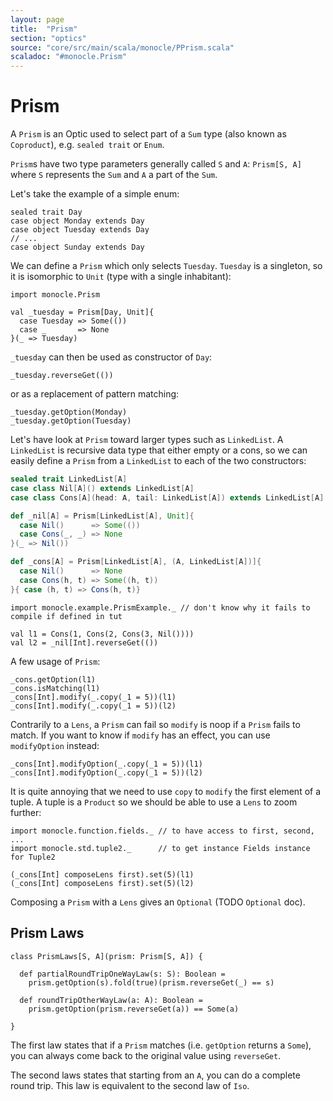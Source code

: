 ```yaml
---
layout: page
title:  "Prism"
section: "optics"
source: "core/src/main/scala/monocle/PPrism.scala"
scaladoc: "#monocle.Prism"
---
```

# Prism

A `Prism` is an Optic used to select part of a `Sum` type (also known as `Coproduct`), e.g. `sealed trait` or `Enum`.

`Prism`s have two type parameters generally called `S` and `A`: `Prism[S, A]` where `S` represents the `Sum` and `A` a part of the `Sum`.

Let's take the example of a simple enum:

```tut:silent
sealed trait Day
case object Monday extends Day
case object Tuesday extends Day
// ...
case object Sunday extends Day
```

We can define a `Prism` which only selects `Tuesday`.
`Tuesday` is a singleton, so it is isomorphic to `Unit` (type with a single inhabitant):

```tut:silent
import monocle.Prism

val _tuesday = Prism[Day, Unit]{
  case Tuesday => Some(())
  case _       => None
}(_ => Tuesday)
```

`_tuesday` can then be used as constructor of `Day`:

```tut
_tuesday.reverseGet(())
```

or as a replacement of pattern matching:

```tut
_tuesday.getOption(Monday)
_tuesday.getOption(Tuesday)
```

Let's have look at `Prism` toward larger types such as `LinkedList`.
A `LinkedList` is recursive data type that either empty or a cons, so we can easily define a `Prism` from a `LinkedList`
to each of the two constructors:

```scala
sealed trait LinkedList[A]
case class Nil[A]() extends LinkedList[A]
case class Cons[A](head: A, tail: LinkedList[A]) extends LinkedList[A]

def _nil[A] = Prism[LinkedList[A], Unit]{
  case Nil()      => Some(())
  case Cons(_, _) => None
}(_ => Nil())

def _cons[A] = Prism[LinkedList[A], (A, LinkedList[A])]{
  case Nil()      => None
  case Cons(h, t) => Some((h, t))
}{ case (h, t) => Cons(h, t)}
```

```tut:invisible
import monocle.example.PrismExample._ // don't know why it fails to compile if defined in tut
```

```tut:silent
val l1 = Cons(1, Cons(2, Cons(3, Nil())))
val l2 = _nil[Int].reverseGet(())
```

A few usage of `Prism`:

```tut
_cons.getOption(l1)
_cons.isMatching(l1)
_cons[Int].modify(_.copy(_1 = 5))(l1)
_cons[Int].modify(_.copy(_1 = 5))(l2)
```

Contrarily to a `Lens`, a `Prism` can fail so `modify` is noop if a `Prism` fails to match. If you want to know if `modify`
has an effect, you can use `modifyOption` instead:

```tut
_cons[Int].modifyOption(_.copy(_1 = 5))(l1)
_cons[Int].modifyOption(_.copy(_1 = 5))(l2)
```

It is quite annoying that we need to use `copy` to `modify` the first element of a tuple. A tuple is a `Product` so we
should be able to use a `Lens` to zoom further:

```tut
import monocle.function.fields._ // to have access to first, second, ...
import monocle.std.tuple2._      // to get instance Fields instance for Tuple2

(_cons[Int] composeLens first).set(5)(l1)
(_cons[Int] composeLens first).set(5)(l2)
```

Composing a `Prism` with a `Lens` gives an `Optional` (TODO `Optional` doc).

## Prism Laws

```tut:silent
class PrismLaws[S, A](prism: Prism[S, A]) {

  def partialRoundTripOneWayLaw(s: S): Boolean =
    prism.getOption(s).fold(true)(prism.reverseGet(_) == s)

  def roundTripOtherWayLaw(a: A): Boolean =
    prism.getOption(prism.reverseGet(a)) == Some(a)

}
```

The first law states that if a `Prism` matches (i.e. `getOption` returns a `Some`), you can always come back
to the original value using `reverseGet`.

The second laws states that starting from an `A`, you can do a complete round trip. This law is equivalent to the
second law of `Iso`.
